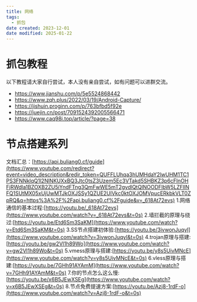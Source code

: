 ```yaml
---
title: 网络
tags:
  - 抓包
date created: 2023-12-01
date modified: 2025-01-22
---
```


# 抓包教程

以下教程请大家自行尝试，本人没有亲自尝试，如有问题可以进群交流。

- https://www.jianshu.com/p/5e5524868442
- https://www.zqh.plus/2022/03/19/Android-Capture/
- https://jishuin.proginn.com/p/763bfbd5f92e
- https://juejin.cn/post/7091524392005566471
- https://www.caq98i.top/article/?page=38

# 节点搭建系列

文档汇总：[https://api.buliang0.cf/guide](https://www.youtube.com/redirect?event=video_description&redir_token=QUFFLUhqa3hUMHdaY2lwUHM1TC1PS3FNNklqQ1l2NlNKUXxBQ3Jtc0tsZ3Uzem5Ec3VTakd5SHBKZ3p6cFlnOHFjRWdla1BZOXB2ZU5iYndFTng3QmFwWE5mT2gydlQtQlNOODFlbW5LZFllNFQ1SUtMX05xUjUwMTJkOXJSSy1QZUE2UlVkc0ktOXJOMVpucERkbkVLT0ZpRQ&q=https%3A%2F%2Fapi.buliang0.cf%2Fguide&v=_618At72evs)
1.网络通信的基本过程:[https://youtu.be/_618At72evs](https://www.youtube.com/watch?v=_618At72evs&t=0s)
2.墙拦截的原理与绕过:[https://youtu.be/Etd6Sm3SaKM](https://www.youtube.com/watch?v=Etd6Sm3SaKM&t=0s)
3.SS节点搭建初体验:[https://youtu.be/3ivwonJuqyI](https://www.youtube.com/watch?v=3ivwonJuqyI&t=0s)
4.trojan原理与搭建:[https://youtu.be/gw2Vl1h89Wo](https://www.youtube.com/watch?v=gw2Vl1h89Wo&t=0s)
5.vmess原理与搭建:[https://youtu.be/y8s5UivMNcE](https://www.youtube.com/watch?v=y8s5UivMNcE&t=0s)
6.vless原理与搭建:[https://youtu.be/7GHh91AYAmM](https://www.youtube.com/watch?v=7GHh91AYAmM&t=0s)
7.你的节点怎么这么慢:[https://youtu.be/x6B5JEwXSEg](https://www.youtube.com/watch?v=x6B5JEwXSEg&t=0s)
8.节点免费提速方案:[https://youtu.be/Azj8-1rdF-o](https://www.youtube.com/watch?v=Azj8-1rdF-o&t=0s)
